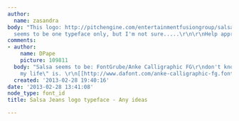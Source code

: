 ```yaml
---
author:
  name: zasandra
body: "This logo: http://pitchengine.com/entertainmentfusiongroup/salsajeansannouncesuslaunchofsalsafitsmylife\r\n\r\nIt
  seems to be one typeface only, but I'm not sure.....\r\n\r\nHelp appreciated.\r\nThx"
comments:
- author:
    name: DPape
    picture: 109811
  body: "Salsa seems to be: FontGrube/Anke Calligraphic FG\r\ndon't know what \"fits
    my life\" is. \r\n[[http://www.dafont.com/anke-calligraphic-fg.font]][img:sites/default/files/old-images/salsa1_4232.jpg]"
  created: '2013-02-28 19:40:16'
date: '2013-02-28 13:41:08'
node_type: font_id
title: Salsa Jeans logo typeface - Any ideas

---
```

